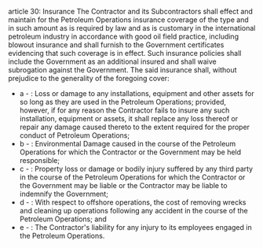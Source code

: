 article 30: Insurance
The Contractor and its Subcontractors shall effect and maintain for the Petroleum Operations insurance coverage of the type and in such amount as is required by law and as is customary in the international petroleum industry in accordance with good oil field practice, including blowout insurance and shall furnish to the Government certificates evidencing that such coverage is in effect. Such insurance policies shall include the Government as an additional insured and shall waive subrogation against the Government. The said insurance shall, without prejudice to the generality of the foregoing cover:
<ul>
			<li>a - : Loss or damage to any installations, equipment and other assets for so long as they are used in the Petroleum Operations; provided, however, if for any reason the Contractor fails to insure any such installation, equipment or assets, it shall replace any loss thereof or repair any damage caused thereto to the extent required for the proper conduct of Petroleum Operations;<ul>
			</ul></li>			<li>b - : Environmental Damage caused in the course of the Petroleum Operations for which the Contractor or the Government may be held responsible;<ul>
			</ul></li>			<li>c - : Property loss or damage or bodily injury suffered by any third party in the course of the Petroleum Operations for which the Contractor or the Government may be liable or the Contractor may be liable to indemnify the Government;<ul>
			</ul></li>			<li>d - : With respect to offshore operations, the cost of removing wrecks and cleaning up operations following any accident in the course of the Petroleum Operations; and <ul>
			</ul></li>			<li>e - : The Contractor&#39;s liability for any injury to its employees engaged in the Petroleum Operations.<ul>
			</ul></li></ul>